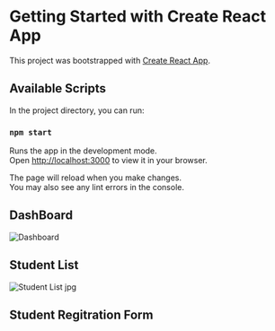 # Getting Started with Create React App

This project was bootstrapped with [Create React App](https://github.com/facebook/create-react-app).

## Available Scripts

In the project directory, you can run:

### `npm start`

Runs the app in the development mode.\
Open [http://localhost:3000](http://localhost:3000) to view it in your browser.

The page will reload when you make changes.\
You may also see any lint errors in the console.

## DashBoard

![Dashboard](https://github.com/hassanramzan11/BCSF20M049_EAD_PII/assets/107794603/06444ebc-d049-443e-b2ad-44ad2ea8f039)

## Student List 

![Student List jpg](https://github.com/hassanramzan11/BCSF20M049_EAD_PII/assets/107794603/aace6620-ad4d-423c-a670-1e434d0689f5)

## Student Regitration Form


